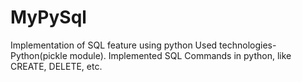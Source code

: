 # MyPySql
Implementation of SQL feature using python
Used technologies- Python(pickle module).
Implemented SQL Commands in python, like CREATE,
DELETE, etc.
